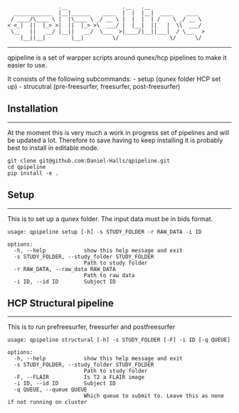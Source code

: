 ```
                .__                 .__   .__
  ____________  |__|______    ____  |  |  |__|  ____    ____
 / ____/\____ \ |  |\____ \ _/ __ \ |  |  |  | /    \ _/ __ \
< <_|  ||  |_> >|  ||  |_> >\  ___/ |  |__|  ||   |  \\  ___/
 \__   ||   __/ |__||   __/  \___  >|____/|__||___|  / \___  >
    |__||__|        |__|         \/                \/      \/
```
---------------------------------------------------------------------------

qpipeline is a set of warpper scripts around
qunex/hcp pipelines to make it easier to use.

It consists of the following subcommands:
    - setup (qunex folder HCP set up)
    - strucutral (pre-freesurfer, freesurfer, post-freesurfer)

## Installation
---------------------------------------------------------------------------
At the moment this is very much a work in progress set of pipelines and will be updated a lot.
Therefore to save having to keep installing it is probably best
to install in editable mode.

```
git clone git@github.com:Daniel-Halls/qpipeline.git
cd qpipeline
pip install -e .
```

## Setup
---------------------------------------------------------------------------
This is to set up a qunex folder. The input data must be in bids format.
```
usage: qpipeline setup [-h] -s STUDY_FOLDER -r RAW_DATA -i ID

options:
  -h, --help            show this help message and exit
  -s STUDY_FOLDER, --study_folder STUDY_FOLDER
                        Path to study folder
  -r RAW_DATA, --raw_data RAW_DATA
                        Path to raw data
  -i ID, --id ID        Subject ID
```

## HCP Structural pipeline
---------------------------
This is to run prefreesurfer, freesurfer and postfreesurfer

```
usage: qpipeline structural [-h] -s STUDY_FOLDER [-F] -i ID [-q QUEUE]

options:
  -h, --help            show this help message and exit
  -s STUDY_FOLDER, --study_folder STUDY_FOLDER
                        Path to study folder
  -F, --FLAIR           Is T2 a FLAIR image
  -i ID, --id ID        Subject ID
  -q QUEUE, --queue QUEUE
                        Which queue to submit to. Leave this as none if not running on cluster

```
